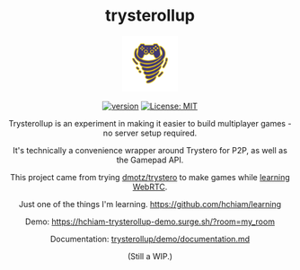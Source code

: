 <div align="center">

# trysterollup

<img src="trysterollup.png" height="100">

[![version](https://img.shields.io/npm/v/trysterollup.svg?style=flat-square&color=423a73)](https://www.npmjs.com/package/trysterollup) [![License: MIT](https://img.shields.io/badge/License-MIT-f5d20d.svg?style=flat-square)](https://github.com/hchiam/trysterollup/blob/main/LICENSE)

Trysterollup is an experiment in making it easier to build multiplayer games - no server setup required.

It's technically a convenience wrapper around Trystero for P2P, as well as the Gamepad API.

This project came from trying [dmotz/trystero](https://github.com/dmotz/trystero) to make games while [learning WebRTC](https://github.com/hchiam/learning-webrtc).

Just one of the things I'm learning. <https://github.com/hchiam/learning>

Demo: <https://hchiam-trysterollup-demo.surge.sh/?room=my_room>

Documentation: [trysterollup/demo/documentation.md](https://github.com/hchiam/trysterollup/blob/main/demo/documentation.md)

(Still a WIP.)

</div>
